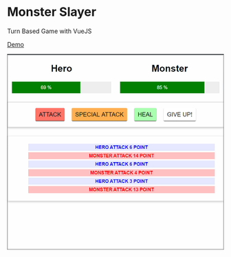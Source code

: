 # Monster Slayer

 Turn Based Game with VueJS

[Demo](https://semihsemih.github.io/Monster-Slayer/)

![](assets/images/demo.jpg)
